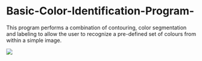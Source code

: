 # Basic-Color-Identification-Program-
This program performs a combination of contouring, color segmentation and labeling to allow the user to recognize a pre-defined set of colours from within a simple image.



<img src = "Images/steve2.png">

